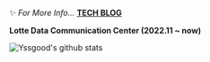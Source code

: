 
  


✨ *For More Info...* **[TECH BLOG](https://velog.io/@yssgood)**

**Lotte Data Communication Center (2022.11 ~ now)**  

![Yssgood's github stats](https://github-readme-stats.vercel.app/api?username=yssgood&show_icons=true&theme=merko)

